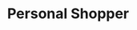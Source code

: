 ---
title: "Personal Shopper"
year: 2016
rating: 3.5
stars: "★★★½"
rewatched: false
permalink: "personal-shopper"
watched_on: 2022-07-03
---